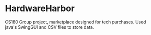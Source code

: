 # HardwareHarbor
CS180 Group project, marketplace designed for tech purchases. Used java's SwingGUI and CSV files to store data.
